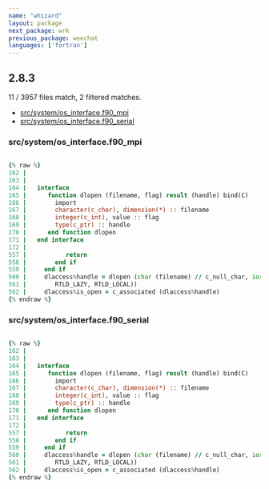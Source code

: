 ```yaml
---
name: "whizard"
layout: package
next_package: wrk
previous_package: weechat
languages: ['fortran']
---
```

## 2.8.3
11 / 3957 files match, 2 filtered matches.

 - [src/system/os_interface.f90_mpi](#srcsystemos_interfacef90_mpi)
 - [src/system/os_interface.f90_serial](#srcsystemos_interfacef90_serial)

### src/system/os_interface.f90_mpi

```fortran

{% raw %}
162 | 
163 | 
164 |   interface
165 |      function dlopen (filename, flag) result (handle) bind(C)
166 |        import
167 |        character(c_char), dimension(*) :: filename
168 |        integer(c_int), value :: flag
169 |        type(c_ptr) :: handle
170 |      end function dlopen
171 |   end interface
172 | 
557 |           return
558 |        end if
559 |     end if
560 |     dlaccess%handle = dlopen (char (filename) // c_null_char, ior ( &
561 |        RTLD_LAZY, RTLD_LOCAL))
562 |     dlaccess%is_open = c_associated (dlaccess%handle)
{% endraw %}

```
### src/system/os_interface.f90_serial

```fortran

{% raw %}
162 | 
163 | 
164 |   interface
165 |      function dlopen (filename, flag) result (handle) bind(C)
166 |        import
167 |        character(c_char), dimension(*) :: filename
168 |        integer(c_int), value :: flag
169 |        type(c_ptr) :: handle
170 |      end function dlopen
171 |   end interface
172 | 
557 |           return
558 |        end if
559 |     end if
560 |     dlaccess%handle = dlopen (char (filename) // c_null_char, ior ( &
561 |        RTLD_LAZY, RTLD_LOCAL))
562 |     dlaccess%is_open = c_associated (dlaccess%handle)
{% endraw %}

```